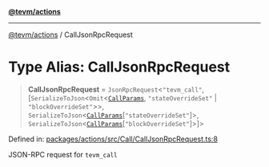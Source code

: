 [**@tevm/actions**](../README.md)

***

[@tevm/actions](../globals.md) / CallJsonRpcRequest

# Type Alias: CallJsonRpcRequest

> **CallJsonRpcRequest** = `JsonRpcRequest`\<`"tevm_call"`, \[`SerializeToJson`\<`Omit`\<[`CallParams`](CallParams.md), `"stateOverrideSet"` \| `"blockOverrideSet"`\>\>, `SerializeToJson`\<[`CallParams`](CallParams.md)\[`"stateOverrideSet"`\]\>, `SerializeToJson`\<[`CallParams`](CallParams.md)\[`"blockOverrideSet"`\]\>\]\>

Defined in: [packages/actions/src/Call/CallJsonRpcRequest.ts:8](https://github.com/evmts/tevm-monorepo/blob/main/packages/actions/src/Call/CallJsonRpcRequest.ts#L8)

JSON-RPC request for `tevm_call`

